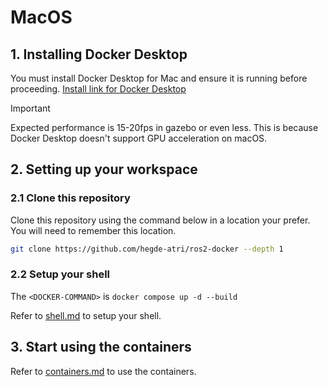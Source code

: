 # MacOS

## 1. Installing Docker Desktop

You must install Docker Desktop for Mac and ensure it is running before proceeding. [Install link for Docker Desktop](https://docs.docker.com/desktop/setup/install/mac-install/) 

> [!IMPORTANT]
> Expected performance is 15-20fps in gazebo or even less. This is because Docker Desktop doesn't support GPU acceleration on macOS.

## 2. Setting up your workspace

### 2.1 Clone this repository

Clone this repository using the command below in a location your prefer. You will need to remember this location.

``` bash
git clone https://github.com/hegde-atri/ros2-docker --depth 1
```

### 2.2 Setup your shell

The `<DOCKER-COMMAND>` is  `docker compose up -d --build`

Refer to [shell.md](./shell.md) to setup your shell.

## 3. Start using the containers

Refer to [containers.md](./containers.md) to use the containers.
